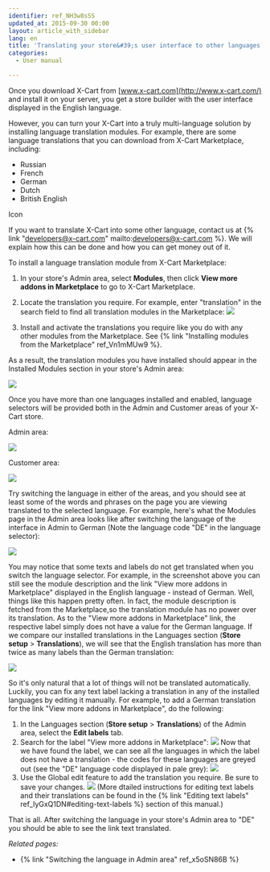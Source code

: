 ```yaml
---
identifier: ref_NH3w8sSS
updated_at: 2015-09-30 00:00
layout: article_with_sidebar
lang: en
title: 'Translating your store&#39;s user interface to other languages'
categories:
  - User manual

---
```


Once you download X-Cart from [www.x-cart.com](http://www.x-cart.com/) and install it on your server, you get a store builder with the user interface displayed in the English language. 

However, you can turn your X-Cart into a truly multi-language solution by installing language translation modules. For example, there are some language translations that you can download from X-Cart Marketplace, including:

*   Russian
*   French
*   German
*   Dutch
*   British English

Icon

If you want to translate X-Cart into some other language, contact us at {% link "developers@x-cart.com" mailto:developers@x-cart.com %}. We will explain how this can be done and how you can get money out of it.

To install a language translation module from X-Cart Marketplace:

1.  In your store's Admin area, select **Modules**, then click __View more addons in Marketplace__ to go to X-Cart Marketplace.
2.  Locate the translation you require. For example, enter "translation" in the search field to find all translation modules in the Marketplace:
    ![]({{site.baseurl}}/attachments/6389832/8716781.png?effects=drop-shadow)

3.  Install and activate the translations you require like you do with any other modules from the Marketplace. See {% link "Installing modules from the Marketplace" ref_Vn1mMUw9 %}.

As a result, the translation modules you have installed should appear in the Installed Modules section in your store's Admin area:

![]({{site.baseurl}}/attachments/6389832/8719384.png?effects=drop-shadow)

Once you have more than one languages installed and enabled, language selectors will be provided both in the Admin and Customer areas of your X-Cart store.

Admin area:

![]({{site.baseurl}}/attachments/6389832/8716779.png?effects=drop-shadow)

Customer area:

![]({{site.baseurl}}/attachments/6389832/8716780.png?effects=drop-shadow)

Try switching the language in either of the areas, and you should see at least some of the words and phrases on the page you are viewing translated to the selected language. For example, here's what the Modules page in the Admin area looks like after switching the language of the interface in Admin to German (Note the language code "DE" in the language selector):

![]({{site.baseurl}}/attachments/6389832/8719385.png?effects=drop-shadow)

You may notice that some texts and labels do not get translated when you switch the language selector. For example, in the screenshot above you can still see the module description and the link "View more addons in Marketplace" displayed in the English language - instead of German. Well, things like this happen pretty often. In fact, the module description is fetched from the Marketplace,so the translation module has no power over its translation. As to the "View more addons in Marketplace" link, the respective label simply does not have a value for the German language. If we compare our installed translations in the Languages section (**Store setup** > **Translations**), we will see that the English translation has more than twice as many labels than the German translation:

![]({{site.baseurl}}/attachments/6389832/8719455.png?effects=drop-shadow)

So it's only natural that a lot of things will not be translated automatically. Luckily, you can fix any text label lacking a translation in any of the installed languages by editing it manually. For example, to add a German translation for the link "View more addons in Marketplace", do the following:

1.  In the Languages section (**Store setup** > **Translations**) of the Admin area, select the **Edit labels** tab.
2.  Search for the label "View more addons in Marketplace":
    ![]({{site.baseurl}}/attachments/6389832/8719456.png?effects=drop-shadow)
    Now that we have found the label, we can see all the languages in which the label does not have a translation - the codes for these languages are greyed out (see the "DE" language code displayed in pale grey):
    ![]({{site.baseurl}}/attachments/6389832/8719457.png?effects=drop-shadow)
3.  Use the Global edit feature to add the translation you require. Be sure to save your changes.
    ![]({{site.baseurl}}/attachments/6389832/8719458.png?effects=drop-shadow)
    (More dtailed instructions for editing text labels and their translations can be found in the {% link "Editing text labels" ref_IyGxQ1DN#editing-text-labels %} section of this manual.)

That is all. After switching the language in your store's Admin area to "DE" you should be able to see the link text translated.

_Related pages:_

*   {% link "Switching the language in Admin area" ref_x5oSN86B %}
